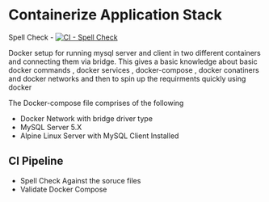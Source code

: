 # Containerize Application Stack
Spell Check - 
[![CI - Spell Check](https://github.com/vigneshwaran-1/containerization/actions/workflows/ci_spell_check.yml/badge.svg)](https://github.com/vigneshwaran-1/containerization/actions/workflows/ci_spell_check.yml)


Docker setup for running mysql server and client in two different containers and connecting them via bridge. This gives a basic knowledge about basic docker commands , docker services , docker-compose , docker conatiners and docker networks and then to spin up the requirments quickly using docker 

The Docker-compose file comprises of the following
- Docker Network with bridge driver type  
- MySQL Server 5.X
- Alpine Linux Server with MySQL Client Installed



## CI Pipeline

- Spell Check Against the soruce files
- Validate Docker Compose
